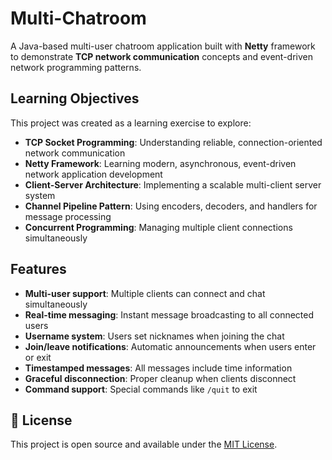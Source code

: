 # Multi-Chatroom

A Java-based multi-user chatroom application built with **Netty** framework to demonstrate **TCP network communication** concepts and event-driven network programming patterns.

## Learning Objectives

This project was created as a learning exercise to explore:

- **TCP Socket Programming**: Understanding reliable, connection-oriented network communication
- **Netty Framework**: Learning modern, asynchronous, event-driven network application development
- **Client-Server Architecture**: Implementing a scalable multi-client server system
- **Channel Pipeline Pattern**: Using encoders, decoders, and handlers for message processing
- **Concurrent Programming**: Managing multiple client connections simultaneously

## Features

- **Multi-user support**: Multiple clients can connect and chat simultaneously
- **Real-time messaging**: Instant message broadcasting to all connected users
- **Username system**: Users set nicknames when joining the chat
- **Join/leave notifications**: Automatic announcements when users enter or exit
- **Timestamped messages**: All messages include time information
- **Graceful disconnection**: Proper cleanup when clients disconnect
- **Command support**: Special commands like `/quit` to exit

## 📄 License

This project is open source and available under the [MIT License](LICENSE).
